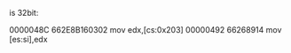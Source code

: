 is 32bit:

0000048C  662E8B160302      mov edx,[cs:0x203]
00000492  66268914          mov [es:si],edx
